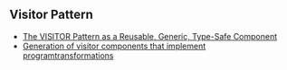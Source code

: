 ## Visitor Pattern

* [The VISITOR Pattern as a Reusable, Generic, Type-Safe Component](http://www.cs.ox.ac.uk/jeremy.gibbons/publications/visitor.pdf)
* [Generation of visitor components that implement programtransformations](https://www.researchgate.net/publication/2401330_Generation_of_Visitor_Components_That_Implement_Program_Transformations)

